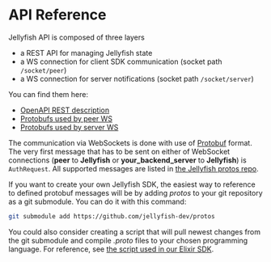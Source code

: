# API Reference

Jellyfish API is composed of three layers
* a REST API for managing Jellyfish state
* a WS connection for client SDK communication (socket path `/socket/peer`) 
* a WS connection for server notifications (socket path `/socket/server`)

You can find them here:
* [OpenAPI REST description](api_reference/rest_api.md)
* [Protobufs used by peer WS](https://github.com/jellyfish-dev/protos/blob/master/jellyfish/peer_notifications.proto)
* [Protobufs used by server WS](https://github.com/jellyfish-dev/protos/blob/master/jellyfish/server_notifications.proto)

The communication via WebSockets is done with use of [Protobuf](https://protobuf.dev) format.
The very first message that has to be sent on either of WebSocket connections (**peer** to **Jellyfish** or 
**your_backend_server** to **Jellyfish**) is `AuthRequest`.
All supported messages are listed in [the Jellyfish protos repo](https://github.com/jellyfish-dev/protos).

If you want to create your own Jellyfish SDK, the easiest way to reference to defined protobuf messages 
will be by adding *protos* to your git repository as a git submodule. You can do it with this command:

```bash
git submodule add https://github.com/jellyfish-dev/protos
```

You could also consider creating a script that will pull newest changes from the git submodule and compile 
*.proto* files to your chosen programming language. 
For reference, see [the script used in our Elixir SDK](https://github.com/jellyfish-dev/elixir_server_sdk/blob/master/compile_proto.sh).
